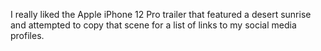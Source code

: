 I really liked the Apple iPhone 12 Pro trailer that featured a desert sunrise and attempted to copy that scene for a list of links to my social media profiles.
